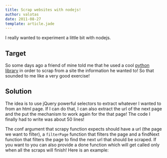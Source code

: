 ```yaml
---
title: Scrap websites with nodejs!
author: valotas
date: 2011-08-27
template: article.jade
---
```


I really wanted to experiment a little bit with nodejs.

## Target
So some days ago a friend of mine told me that he used a cool [python library](http://scrapy.org/) in order to scrap from a site the information he wanted to! So that sounded to me like a very good exercise!

## Solution
The idea is to use jQuery powerful selectors to extract whatever I wanted to from an html page. If I can do that, I can also extract the url of the next page and the put the mechanism to work again for the that page! The code I finally had to write was about 50 lines!

<script src="https://gist.github.com/valotas/1175447.js?file=scrapy.js"></script>

The conf argument that scrapy function expects should have a url (the page we want to filter), a `filterPage` function that filters the page and a findNext function that filters the page to find the next url that should be scraped. If you want to you can also provide a done function which will get called only when all the scraps will finish! Here is an example:

<script src="https://gist.github.com/valotas/1175447.js?file=run.js"></script>
